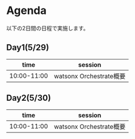 # Agenda

以下の2日間の日程で実施します。

## Day1(5/29)
|time|session|
|-------|----|
|10:00-11:00|watsonx Orchestrate概要|


## Day2(5/30)
|time|session|
|-------|----|
|10:00-11:00|watsonx Orchestrate概要|